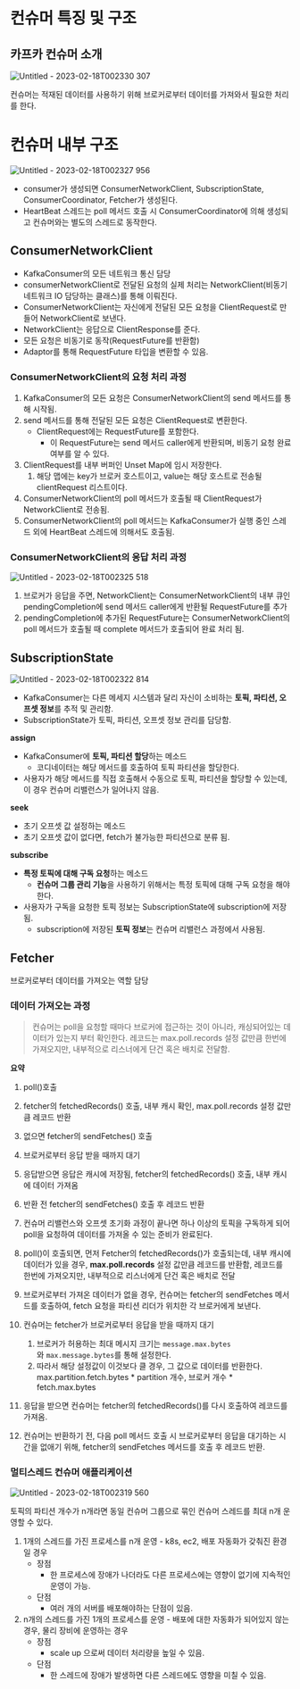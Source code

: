 # 컨슈머 특징 및 구조

## 카프카 컨슈머 소개

![Untitled - 2023-02-18T002330 307](https://user-images.githubusercontent.com/25525648/219695137-0706351a-c587-42f9-93b1-aed2c59c19a6.png)


컨슈머는 적재된 데이터를 사용하기 위해 브로커로부터 데이터를 가져와서 필요한 처리를 한다.

# 컨슈머 내부 구조

![Untitled - 2023-02-18T002327 956](https://user-images.githubusercontent.com/25525648/219695116-a6c4ddef-47de-4d78-865f-dc9edd0f1cd7.png)

- consumer가 생성되면 ConsumerNetworkClient, SubscriptionState, ConsumerCoordinator, Fetcher가 생성된다.
- HeartBeat 스레드는 poll 메서드 호출 시 ConsumerCoordinator에 의해 생성되고 컨슈머와는 별도의 스레드로 동작한다.

## ConsumerNetworkClient

- KafkaConsumer의 모든 네트워크 통신 담당
- consumerNetworkClient로 전달된 요청의 실제 처리는 NetworkClient(비동기 네트워크 IO 담당하는 클래스)를 통해 이뤄진다.
- ConsumerNetworkClient는 자신에게 전달된 모든 요청을 ClientRequest로 만들어 NetworkClient로 보낸다.
- NetworkClient는 응답으로 ClientResponse를 준다.
- 모든 요청은 비동기로 동작(RequestFuture를 반환함)
- Adaptor를 통해 RequestFuture 타입을 변환할 수 있음.

### ConsumerNetworkClient의 요청 처리 과정


1. KafkaConsumer의 모든 요청은 ConsumerNetworkClient의 send 메서드를 통해 시작됨.
2. send 메서드를 통해 전달된 모든 요청은 ClientRequest로 변환한다.
    - ClientRequest에는 RequestFuture를 포함한다.
        - 이 RequestFuture는 send 메서드 caller에게 반환되며, 비동기 요청 완료 여부를 알 수 있다.
3. ClientRequest를 내부 버퍼인 Unset Map에 임시 저장한다.
    1. 해당 맵에는 key가 브로커 호스트이고, value는 해당 호스트로 전송될 clientRequest 리스트이다.
4. ConsumerNetworkClient의 poll 메서드가 호출될 때 ClientRequest가 NetworkClient로 전송됨.
5. ConsumerNetworkClient의 poll 메서드는 KafkaConsumer가 실행 중인 스레드 외에 HeartBeat 스레드에 의해서도 호출됨.

### ConsumerNetworkClient의 응답 처리 과정

![Untitled - 2023-02-18T002325 518](https://user-images.githubusercontent.com/25525648/219694973-6202dada-73dd-444a-85e5-545df1813a3c.png)

1. 브로커가 응답을 주면, NetworkClient는 ConsumerNetworkClient의 내부 큐인 pendingCompletion에 send 메서드 caller에게 반환될 RequestFuture를 추가
2. pendingCompletion에 추가된 RequestFuture는 ConsumerNetworkClient의 poll 메서드가 호출될 때 complete 메서드가 호출되어 완료 처리 됨.

## SubscriptionState
![Untitled - 2023-02-18T002322 814](https://user-images.githubusercontent.com/25525648/219694923-a3add2e3-e4c2-46f4-afce-2ecc2c2fb43d.png)


- KafkaConsumer는 다른 메세지 시스템과 달리 자신이 소비하는 **토픽, 파티션, 오프셋 정보**를 추적 및 관리함.
- SubscriptionState가 토픽, 파티션, 오프셋 정보 관리를 담당함.

**assign**

- KafkaConsumer에 **토픽, 파티션 할당**하는 메소드
    - 코디네이터는 해당 메서드를 호출하여 토픽 파티션을 할당한다.
- 사용자가 해당 메서드를 직접 호출해서 수동으로 토픽, 파티션을 할당할 수 있는데, 이 경우 컨슈머 리밸런스가 일어나지 않음.

**seek**

- 초기 오프셋 값 설정하는 메소드
- 초기 오프셋 값이 없다면, fetch가 불가능한 파티션으로 분류 됨.

**subscribe**

- **특정 토픽에 대해 구독 요청**하는 메소드
    - **컨슈머 그룹 관리 기능**을 사용하기 위해서는 특정 토픽에 대해 구독 요청을 해야한다.
- 사용자가 구독을 요청한 토픽 정보는 SubscriptionState에 subscription에 저장됨.
    - subscription에 저장된 **토픽 정보**는 컨슈머 리밸런스 과정에서 사용됨.


## Fetcher

브로커로부터 데이터를 가져오는 역할 담당

### 데이터 가져오는 과정

> 컨슈머는 poll을 요청할 때마다 브로커에 접근하는 것이 아니라, 캐싱되어있는 데이터가 있는지 부터 확인한다.
레코드는 max.poll.records 설정 값만큼 한번에 가져오지만, 내부적으로 리스너에게 단건 혹은 배치로 전달함.
> 

**요약**

1. poll()호출
2. fetcher의 fetchedRecords() 호출, 내부 캐시 확인, max.poll.records 설정 값만큼 레코드 반환
3. 없으면 fetcher의 sendFetches() 호출 
4. 브로커로부터 응답 받을 때까지 대기
5. 응답받으면 응답은 캐시에 저장됨, fetcher의 fetchedRecords() 호출, 내부 캐시에 데이터 가져옴
6. 반환 전 fetcher의 sendFetches() 호출 후 레코드 반환

1. 컨슈머 리밸런스와 오프셋 초기화 과정이 끝나면 하나 이상의 토픽을 구독하게 되어 poll을 요청하여 데이터를 가져올 수 있는 준비가 완료된다.
2. poll()이 호출되면, 먼저 Fetcher의 fetchedRecords()가 호출되는데, 내부 캐시에 데이터가 있을 경우, **max.poll.records** 설정 값만큼 레코드를 반환함, 레코드를 한번에 가져오지만, 내부적으로 리스너에게 단건 혹은 배치로 전달
3. 브로커로부터 가져온 데이터가 없을 경우, 컨슈머는 fetcher의 sendFetches 메서드를 호출하여, fetch 요청을 파티션 리더가 위치한 각 브로커에게 보낸다.
4. 컨슈머는 fetcher가 브로커로부터 응답을 받을 때까지 대기
    1. 브로커가 허용하는 최대 메시지 크기는 `message.max.bytes`와 `max.message.bytes`를 통해 설정한다.
    2. 따라서 해당 설정값이 이것보다 클 경우, 그 값으로 데이터를 반환한다. max.partition.fetch.bytes * partition 개수, 브로커 개수 * fetch.max.bytes
5. 응답을 받으면 컨슈머는 fetcher의 fetchedRecords()를 다시 호출하여 레코드를 가져옴.
6. 컨슈머는 반환하기 전, 다음 poll 메서드 호출 시 브로커로부터 응답을 대기하는 시간을 없애기 위해, fetcher의 sendFetches 메서드를 호출 후 레코드 반환.

### 멀티스레드 컨슈머 애플리케이션


![Untitled - 2023-02-18T002319 560](https://user-images.githubusercontent.com/25525648/219694871-d739d72e-622f-42a7-8c3e-897a192a2fd3.png)

토픽의 파티션 개수가 n개라면 동일 컨슈머 그룹으로 묶인 컨슈머 스레드를 최대 n개 운영할 수 있다.

1. 1개의 스레드를 가진 프로세스를 n개 운영 - k8s, ec2, 배포 자동화가 갖춰진 환경일 경우
    - 장점
        - 한 프로세스에 장애가 나더라도 다른 프로세스에는 영향이 없기에 지속적인 운영이 가능.
    - 단점
        - 여러 개의 서버를 배포해야하는 단점이 있음.
2. n개의 스레드를 가진 1개의 프로세스를 운영 - 배포에 대한 자동화가 되어있지 않는 경우, 물리 장비에 운영하는 경우
    - 장점
        - scale up 으로써 데이터 처리량을 높일 수 있음.
    - 단점
        - 한 스레드에 장애가 발생하면 다른 스레드에도 영향을 미칠 수 있음.
